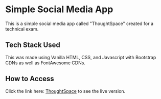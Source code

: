 # Simple Social Media App

This is a simple social media app called "ThoughtSpace" created for a technical exam. 

## Tech Stack Used

This was made using Vanilla HTML, CSS, and Javascript with Bootstrap CDNs as well as FontAwesome CDNs.

## How to Access

Click the link here: [ThoughtSpace](https://gelogabz.github.io/socmedappsquadzipgelobaring/) to see the live version.
